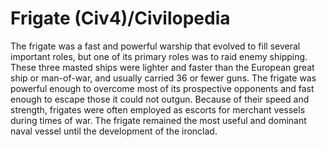 # Frigate (Civ4)/Civilopedia

The frigate was a fast and powerful warship that evolved to fill several important roles, but one of its primary roles was to raid enemy shipping. These three masted ships were lighter and faster than the European great ship or man-of-war, and usually carried 36 or fewer guns. The frigate was powerful enough to overcome most of its prospective opponents and fast enough to escape those it could not outgun. Because of their speed and strength, frigates were often employed as escorts for merchant vessels during times of war. The frigate remained the most useful and dominant naval vessel until the development of the ironclad.